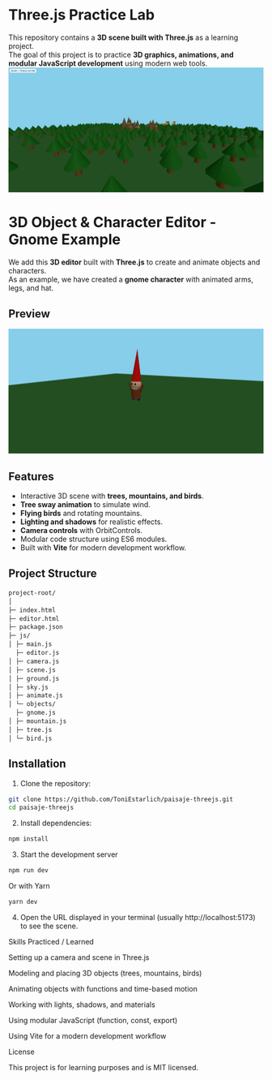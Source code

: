 # Three.js Practice Lab

This repository contains a **3D scene built with Three.js** as a learning project.  
The goal of this project is to practice **3D graphics, animations, and modular JavaScript development** using modern web tools.
![Paisaje 3D](/dist/assets/paisaje.jpeg)

# 3D Object & Character Editor - Gnome Example

We add this **3D editor** built with **Three.js** to create and animate objects and characters.  
As an example, we have created a **gnome character** with animated arms, legs, and hat.

## Preview

![Gnome Preview](/dist/assets/gnome.jpeg)

## Features

- Interactive 3D scene with **trees, mountains, and birds**.  
- **Tree sway animation** to simulate wind.  
- **Flying birds** and rotating mountains.  
- **Lighting and shadows** for realistic effects.  
- **Camera controls** with OrbitControls.  
- Modular code structure using ES6 modules.  
- Built with **Vite** for modern development workflow.

## Project Structure

```bash
project-root/
│
├─ index.html
├─ editor.html
├─ package.json
├─ js/
│ ├─ main.js
  ├─ editor.js
│ ├─ camera.js
│ ├─ scene.js
│ ├─ ground.js
│ ├─ sky.js
│ ├─ animate.js
│ └─ objects/
  ├─ gnome.js
│ ├─ mountain.js
│ ├─ tree.js
│ └─ bird.js
```

## Installation

1. Clone the repository:

```bash
git clone https://github.com/ToniEstarlich/paisaje-threejs.git
cd paisaje-threejs
```
2. Install dependencies:
```bash
npm install

```
3. Start the development server
```bash
npm run dev
```
Or with Yarn
```bash
yarn dev

```
4. Open the URL displayed in your terminal (usually http://localhost:5173) to see the scene.

Skills Practiced / Learned

Setting up a camera and scene in Three.js

Modeling and placing 3D objects (trees, mountains, birds)

Animating objects with functions and time-based motion

Working with lights, shadows, and materials

Using modular JavaScript (function, const, export)

Using Vite for a modern development workflow

License

This project is for learning purposes and is MIT licensed.

